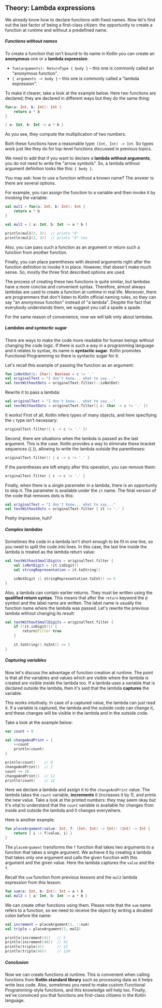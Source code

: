## Theory: Lambda expressions

We already know how to declare functions with fixed names. Now let's find out the last factor of being a first-class citizen: the opportunity to create a function at runtime and without a predefined name.

##### Functions without names

To create a function that isn't bound to its name in Kotlin you can create an **anonymous** one or a **lambda expression**:

- `fun(arguments): ReturnType { body }` – this one is commonly called an "anonymous function".
- `{ arguments -> body }` – this one is commonly called a "lambda expression".

To make it clearer, take a look at the example below. Here two functions are declared; they are declared in different ways but they do the same thing:

```kotlin
fun(a: Int, b: Int): Int {
    return a * b
}

{ a: Int, b: Int -> a * b }
```

As you see, they compute the multiplication of two numbers.

Both these functions have a reasonable type: `(Int, Int) -> Int`. So types work just like they do for top-level functions discussed in previous topics.

We need to add that if you want to declare a **lambda without arguments**, you do not need to write the "arrow symbols". So, a lambda without argument definition looks like this: `{ body }`.

You may ask: how to use a function without a known name? The answer is: there are several options.

For example, you can assign the function to a variable and then invoke it by invoking the variable:

```kotlin
val mul1 = fun(a: Int, b: Int): Int {
    return a * b
}

val mul2 = { a: Int, b: Int -> a * b }

println(mul1(2, 3))  // prints "6"
println(mul2(2, 3))  // prints "6" too
```

Also, you can pass such a function as an argument or return such a function from another function.

Finally, you can place parentheses with desired arguments right after the function definition to invoke it in place. However, that doesn't make much sense. So, mostly the three first described options are used.

The process of creating these two functions is quite similar, but lambdas have a more concise and convenient syntax. Therefore, almost always lambdas are used to create a function at runtime in real life. Moreover, there are programmers that don't listen to Kotlin official naming rules, so they can say "an anonymous function" instead of "a lambda". Despite the fact that everybody understands them, we suggest you call a spade a spade.

For the same reason of convenience, now we will talk only about lambdas.

##### Lambdas and syntactic sugar

There are ways to make the code more readable for human beings without changing the code logic. If there is such a way in a programming language and it relates to syntax, its name is **syntactic sugar**. Kotlin promotes Functional Programming so there is syntactic sugar for it.

Let's recall this example of passing the function as an argument:

```kotlin
fun isNotDot(c: Char): Boolean = c != '.'
val originalText = "I don't know... what to say..."
val textWithoutDots = originalText.filter(::isNotDot)
```

Rewrite it to pass a lambda:

```kotlin
val originalText = "I don't know... what to say..."
val textWithoutDots = originalText.filter({ c: Char -> c != '.' })
```

It works! First of all, Kotlin infers types of many objects, and here specifying the `c` type isn't necessary:

```kotlin
originalText.filter({ c -> c != '.' })
```

Second, there are situations when the lambda is passed as the last argument. This is the case. Kotlin provides a way to eliminate these bracket sequences ({ }), allowing to write the lambda outside the parentheses:

```kotlin
originalText.filter() { c -> c != '.' }
```

If the parentheses are left empty after this operation, you can remove them:

```kotlin
originalText.filter { c -> c != '.' }
```

Finally, when there is a single parameter in a lambda, there is an opportunity to skip it. The parameter is available under the `it` name. The final version of the code that removes dots is this:

```kotlin
val originalText = "I don't know... what to say..."
val textWithoutDots = originalText.filter { it != '.' }
```

Pretty impressive, huh?

##### Complex lambdas

Sometimes the code in a lambda isn't short enough to be fit in one line, so you need to split the code into lines. In this case, the last line inside the lambda is treated as the lambda return value:

```kotlin
val textWithoutSmallDigits = originalText.filter {
    val isNotDigit = !it.isDigit()
    val stringRepresentation = it.toString()

    isNotDigit || stringRepresentation.toInt() >= 5
}
```

Also, a lambda can contain earlier returns. They must be written using the **qualified return syntax**. This means that after the `return` keyword the `@` symbol and the label name are written. The label name is usually the function name where the lambda was passed. Let's rewrite the previous lambda without changing its result:

```kotlin
val textWithoutSmallDigits = originalText.filter {
    if (!it.isDigit()) {
        return@filter true
    }
        
    it.toString().toInt() >= 5
}
```

##### Capturing variables

Now let's discuss the advantage of function creation at runtime. The point is that all the variables and values which are visible where the lambda is created are visible inside the lambda too. If a lambda uses a variable that is declared outside the lambda, then it's said that the lambda **captures** the variable.

This works intuitively. In case of a captured value, the lambda can just read it. If a variable is captured, the lambda and the outside code can change it, and these changes will be visible in the lambda and in the outside code.

Take a look at the example below:

```kotlin
var count = 0

val changeAndPrint = {
    ++count
    println(count)
}

println(count)    // 0
changeAndPrint()  // 1
count += 10
changeAndPrint()  // 12
println(count)    // 12
```

Here we declare a lambda and assign it to the `changeAndPrint` value. The lambda takes the `count` variable, **increments** it (increases it by 1), and prints the new value. Take a look at the printed numbers: they may seem okay but it's vital to understand that the `count` variable is available for changes from inside and outside the lambda and it changes everywhere.

Here is another example.

```kotlin
fun placeArgument(value: Int, f: (Int, Int) -> Int): (Int) -> Int {
    return { i -> f(value, i) }
}
```

The `placeArgument` transforms the `f` function that takes two arguments to a function that takes a single argument. We achieve it by creating a lambda that takes only one argument and calls the given function with this argument and the given value. Here the lambda captures the `value` and the `f`.

Recall the `sum` function from previous lessons and the `mul2` lambda expression from this lesson:

```kotlin
fun sum(a: Int, b: Int): Int = a + b
val mul2 = { a: Int, b: Int -> a * b }
```

We can create other functions using them. Please note that the `sum` name refers to a function, so we need to receive the object by writing a doubled colon before the name:

```kotlin
val increment = placeArgument(1, ::sum)
val triple = placeArgument(3, mul2)

println(increment(4))   // 5
println(increment(40))  // 41
println(triple(4))      // 12
println(triple(40))     // 120
```

##### Conclusion

Now we can create functions at runtime. This is convenient when calling functions from **Kotlin standard library** such as processing data as it helps write less code. Also, sometimes you need to make custom Functional Programming-style functions, and this knowledge will help too. Finally, we've convinced you that functions are first-class citizens in the Kotlin language.